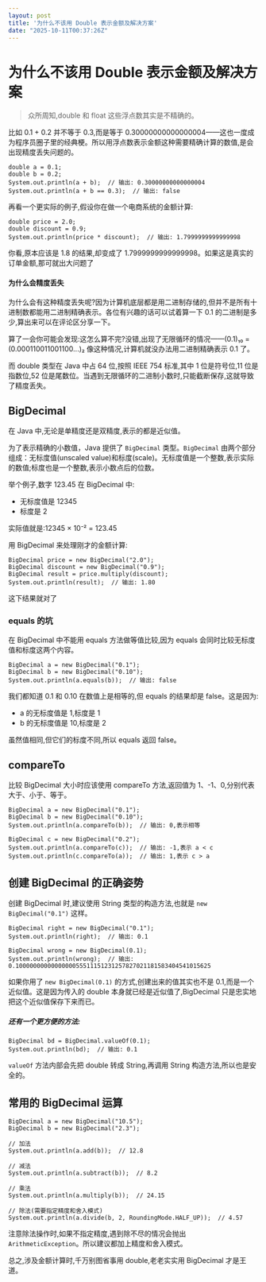 ```yaml
---
layout: post
title: '为什么不该用 Double 表示金额及解决方案'
date: "2025-10-11T00:37:26Z"
---
```

为什么不该用 Double 表示金额及解决方案
=======================

> 众所周知,double 和 float 这些浮点数其实是不精确的。

比如 0.1 + 0.2 并不等于 0.3,而是等于 0.30000000000000004——这也一度成为程序员圈子里的经典梗。所以用浮点数表示金额这种需要精确计算的数值,是会出现精度丢失问题的。

    double a = 0.1;
    double b = 0.2;
    System.out.println(a + b);  // 输出: 0.30000000000000004
    System.out.println(a + b == 0.3);  // 输出: false
    

再看一个更实际的例子,假设你在做一个电商系统的金额计算:

    double price = 2.0;
    double discount = 0.9;
    System.out.println(price * discount);  // 输出: 1.7999999999999998
    

你看,原本应该是 1.8 的结果,却变成了 1.7999999999999998。如果这是真实的订单金额,那可就出大问题了

#### 为什么会精度丢失

为什么会有这种精度丢失呢?因为计算机底层都是用二进制存储的,但并不是所有十进制数都能用二进制精确表示。各位有兴趣的话可以试着算一下 0.1 的二进制是多少,算出来可以在评论区分享一下。

算了一会你可能会发现:这怎么算不完?没错,出现了无限循环的情况——(0.1)₁₀ = (0.000110011001100...)₂ 像这种情况,计算机就没办法用二进制精确表示 0.1 了。

而 double 类型在 Java 中占 64 位,按照 IEEE 754 标准,其中 1 位是符号位,11 位是指数位,52 位是尾数位。当遇到无限循环的二进制小数时,只能截断保存,这就导致了精度丢失。

BigDecimal
----------

在 Java 中,无论是单精度还是双精度,表示的都是近似值。

为了表示精确的小数值，Java 提供了 `BigDecimal` 类型。`BigDecimal` 由两个部分组成：无标度值(unscaled value)和标度(scale)。无标度值是一个整数,表示实际的数值;标度也是一个整数,表示小数点后的位数。

举个例子,数字 123.45 在 BigDecimal 中:

*   无标度值是 12345
*   标度是 2

实际值就是:12345 × 10⁻² = 123.45

用 BigDecimal 来处理刚才的金额计算:

    BigDecimal price = new BigDecimal("2.0");
    BigDecimal discount = new BigDecimal("0.9");
    BigDecimal result = price.multiply(discount);
    System.out.println(result);  // 输出: 1.80
    

这下结果就对了

### equals 的坑

在 BigDecimal 中不能用 equals 方法做等值比较,因为 equals 会同时比较无标度值和标度这两个内容。

    BigDecimal a = new BigDecimal("0.1");
    BigDecimal b = new BigDecimal("0.10");
    System.out.println(a.equals(b));  // 输出: false
    

我们都知道 0.1 和 0.10 在数值上是相等的,但 equals 的结果却是 false。这是因为:

*   a 的无标度值是 1,标度是 1
*   b 的无标度值是 10,标度是 2

虽然值相同,但它们的标度不同,所以 equals 返回 false。

compareTo
---------

比较 BigDecimal 大小时应该使用 compareTo 方法,返回值为 1、-1、0,分别代表大于、小于、等于。

    BigDecimal a = new BigDecimal("0.1");
    BigDecimal b = new BigDecimal("0.10");
    System.out.println(a.compareTo(b));  // 输出: 0,表示相等
    
    BigDecimal c = new BigDecimal("0.2");
    System.out.println(a.compareTo(c));  // 输出: -1,表示 a < c
    System.out.println(c.compareTo(a));  // 输出: 1,表示 c > a
    

创建 BigDecimal 的正确姿势
-------------------

创建 BigDecimal 时,建议使用 String 类型的构造方法,也就是 `new BigDecimal("0.1")` 这样。

    BigDecimal right = new BigDecimal("0.1");
    System.out.println(right);  // 输出: 0.1
    
    BigDecimal wrong = new BigDecimal(0.1);
    System.out.println(wrong);  // 输出: 0.1000000000000000055511151231257827021181583404541015625
    

如果你用了 `new BigDecimal(0.1)` 的方式,创建出来的值其实也不是 0.1,而是一个近似值。这是因为传入的 double 本身就已经是近似值了,BigDecimal 只是忠实地把这个近似值保存下来而已。

##### 还有一个更方便的方法:

    BigDecimal bd = BigDecimal.valueOf(0.1);
    System.out.println(bd);  // 输出: 0.1
    

`valueOf` 方法内部会先把 double 转成 String,再调用 String 构造方法,所以也是安全的。

常用的 BigDecimal 运算
-----------------

    BigDecimal a = new BigDecimal("10.5");
    BigDecimal b = new BigDecimal("2.3");
    
    // 加法
    System.out.println(a.add(b));  // 12.8
    
    // 减法
    System.out.println(a.subtract(b));  // 8.2
    
    // 乘法
    System.out.println(a.multiply(b));  // 24.15
    
    // 除法(需要指定精度和舍入模式)
    System.out.println(a.divide(b, 2, RoundingMode.HALF_UP));  // 4.57
    

注意除法操作时,如果不指定精度,遇到除不尽的情况会抛出 `ArithmeticException`。所以建议都加上精度和舍入模式。

总之,涉及金额计算时,千万别图省事用 double,老老实实用 BigDecimal 才是王道。